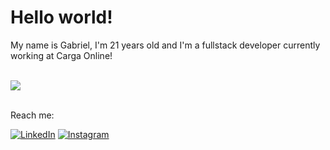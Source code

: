 <h1>Hello world!</h1>

<p align="left"> 
  My name is Gabriel, I'm 21 years old and I'm a fullstack developer currently working at Carga Online!
</p>
<div style="display: inline_block"><br>
  	<img src="https://skillicons.dev/icons?i=ts,js,go,rust,python,postgres,linux,nodejs,adonis,nest,react,redux,vite,next,vercel,git,nginx,postman,arch,dotnet,tailwind,unity&perline=25&theme=dark" />
</div> 
</br>

<p align="left">
  Reach me:
</p>

<p align="left">
  <a href="https://www.linkedin.com/in/gabriel-zirondi-di-gennaro-0347b0254/?locale=en_US" title="LinkedIn">
  <img src="https://img.shields.io/badge/-Linkedin-0e76a8?style=flat-square&logo=Linkedin&logoColor=white&link=https://www.linkedin.com/in/gabriel-zirondi-di-gennaro-0347b0254/?locale=en_US" alt="LinkedIn"/></a>
  <a href="https://www.instagram.com/bielgennaro/" title="Instagram">
  <img src="https://img.shields.io/badge/-Instagram-DF0174?style=flat-square&labelColor=DF0174&logo=instagram&logoColor=white&link=[LINK-DO-SEU-INSTAGRAM](https://www.instagram.com/bielgennaro/)" alt="Instagram"/></a>
</p>
